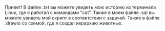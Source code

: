 Привет! В файле .txt вы можете увидеть мою историю из терминала Linux, где я работал с командами "cat".
Также в моем файле .sql вы можете увидеть мой скрипт в соответствии с задачей. 
Также в файле .drawio со схемой, где я создал иерархию животных.
